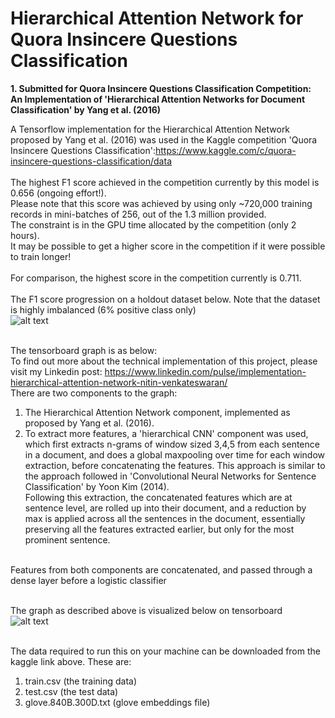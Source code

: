 # Hierarchical Attention Network for Quora Insincere Questions Classification

**1. Submitted for Quora Insincere Questions Classification Competition: <br />
An Implementation of 'Hierarchical Attention Networks for Document Classification' by Yang et al. (2016)**

A Tensorflow implementation for the Hierarchical Attention Network proposed by Yang et al. (2016) was used in the Kaggle competition 'Quora Insincere Questions Classification':https://www.kaggle.com/c/quora-insincere-questions-classification/data <br /> <br />
The highest F1 score achieved in the competition currently by this model is 0.656 (ongoing effort!). <br /> Please note that this score was achieved by using only ~720,000 training records in mini-batches of 256, out of the 1.3 million provided. <br/> The constraint is in the GPU time allocated by the competition (only 2 hours). <br/> It may be possible to get a higher score in the competition if it were possible to train longer! 
<br /> <br /> 
For comparison, the highest score in the competition currently is 0.711.
<br /> <br />
The F1 score progression on a holdout dataset below. Note that the dataset is highly imbalanced (6% positive class only) <br/>
![alt text](https://github.com/nitinvwaran/kaggle_projects/blob/master/f1_score_valid.PNG) <br /> <br />

The tensorboard graph is as below: <br/>
To find out more about the technical implementation of this project, please visit my Linkedin post: https://www.linkedin.com/pulse/implementation-hierarchical-attention-network-nitin-venkateswaran/ <br />
There are two components to the graph: <br/>
1) The Hierarchical Attention Network component, implemented as proposed by Yang et al. (2016). <br/>
2) To extract more features, a 'hierarchical CNN' component was used, which first extracts n-grams of window sized 3,4,5 from each sentence in a  document, and does a global maxpooling over time for each window extraction, before concatenating the features. This approach is similar to the approach followed in 'Convolutional Neural Networks for Sentence Classification' by Yoon Kim (2014). <br/>
Following this extraction, the concatenated features which are at sentence level, are rolled up into their document, and a reduction by max is applied across all the sentences in the document, essentially preserving all the features extracted earlier, but only for the most prominent sentence. <br /> <br/>

Features from both components are concatenated, and passed through a dense layer before a logistic classifier <br/> <br/>

The graph as described above is visualized below on tensorboard <br />
![alt text](https://github.com/nitinvwaran/kaggle_projects/blob/master/tensorboard_graph.PNG) <br /> <br />

The data required to run this on your machine can be downloaded from the kaggle link above. These are: <br />
1) train.csv (the training data) <br />
2) test.csv (the test data) <br />
3) glove.840B.300D.txt (glove embeddings file) <br />
